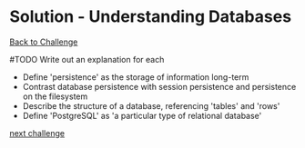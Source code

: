 # Solution - Understanding Databases

[Back to Challenge](../01_creating_user_stories.md)

#TODO Write out an explanation for each
* Define 'persistence' as the storage of information long-term
* Contrast database persistence with session persistence and persistence on the filesystem
* Describe the structure of a database, referencing 'tables' and 'rows'
* Define 'PostgreSQL' as 'a particular type of relational database'

[next challenge](../03_setting_up_a_database.md)
